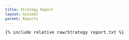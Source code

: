```yaml
---
title: Strategy Report
layout: minimal
parent: Reports
---
```


<pre>
{% include_relative raw/Strategy_report.txt %}
</pre>
